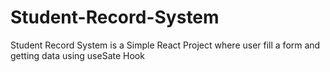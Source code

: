 # Student-Record-System
Student Record System is a Simple React Project where user fill a form and getting data using useSate Hook
